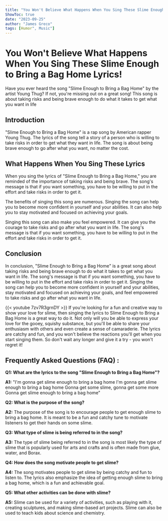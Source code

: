 ```yaml
---
title: "You Won't Believe What Happens When You Sing These Slime Enough to Bring a Bag Home Lyrics!"
ShowToc: true 
date: "2023-09-25"
author: "James Greco" 
tags: [Humor", Music"]
---
```

# You Won't Believe What Happens When You Sing These Slime Enough to Bring a Bag Home Lyrics!

Have you ever heard the song "Slime Enough to Bring a Bag Home" by the artist Young Thug? If not, you're missing out on a great song! This song is about taking risks and being brave enough to do what it takes to get what you want in life

## Introduction 

"Slime Enough to Bring a Bag Home" is a rap song by American rapper Young Thug. The lyrics of the song tell a story of a person who is willing to take risks in order to get what they want in life. The song is about being brave enough to go after what you want, no matter the cost. 

## What Happens When You Sing These Lyrics

When you sing the lyrics of "Slime Enough to Bring a Bag Home," you are reminded of the importance of taking risks and being brave. The song's message is that if you want something, you have to be willing to put in the effort and take risks in order to get it. 

The benefits of singing this song are numerous. Singing the song can help you to become more confident in yourself and your abilities. It can also help you to stay motivated and focused on achieving your goals. 

Singing this song can also make you feel empowered. It can give you the courage to take risks and go after what you want in life. The song's message is that if you want something, you have to be willing to put in the effort and take risks in order to get it. 

## Conclusion

In conclusion, "Slime Enough to Bring a Bag Home" is a great song about taking risks and being brave enough to do what it takes to get what you want in life. The song's message is that if you want something, you have to be willing to put in the effort and take risks in order to get it. Singing the song can help you to become more confident in yourself and your abilities, stay motivated and focused on achieving your goals, and feel empowered to take risks and go after what you want in life.

{{< youtube 7zv7R3grnDY >}} 
If you're looking for a fun and creative way to show your love for slime, then singing the lyrics to Slime Enough to Bring a Bag Home is a great way to do it. Not only will you be able to express your love for the gooey, squishy substance, but you'll be able to share your enthusiasm with others and even create a sense of camaraderie. The lyrics are catchy and fun, and you won't believe the reactions you'll get when you start singing them. So don't wait any longer and give it a try - you won't regret it!

## Frequently Asked Questions (FAQ) :
**Q1: What are the lyrics to the song "Slime Enough to Bring a Bag Home"?**

**A1:** 
"I'm gonna get slime enough to bring a bag home
I'm gonna get slime enough to bring a bag home
Gonna get some slime, gonna get some more
Gonna get slime enough to bring a bag home"

**Q2: What is the purpose of the song?**

**A2:** The purpose of the song is to encourage people to get enough slime to bring a bag home. It is meant to be a fun and catchy tune to motivate listeners to get their hands on some slime.

**Q3: What type of slime is being referred to in the song?**

**A3:** The type of slime being referred to in the song is most likely the type of slime that is popularly used for arts and crafts and is often made from glue, water, and Borax. 

**Q4: How does the song motivate people to get slime?**

**A4:** The song motivates people to get slime by being catchy and fun to listen to. The lyrics also emphasize the idea of getting enough slime to bring a bag home, which is a fun and achievable goal. 

**Q5: What other activities can be done with slime?**

**A5:** Slime can be used for a variety of activities, such as playing with it, creating sculptures, and making slime-based art projects. Slime can also be used to teach kids about science and chemistry.



